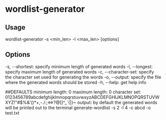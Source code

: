 # wordlist-generator

## Usage
wordlist-generator -s <min_len> -l <max_len> [options]

## Options
-s, --shortest: specify minimum length of generated words
-l, --longest: specify maximum length of generated words
-c, --character-set: specify the character set used for generating the words
-o, --output: specify the file where the generated words should be stored
-h, --help: get help info

##DEFAULTS
minimum length: 0
maximum length: 0
character set: 0123456789abcdefghijklmnopqrstuvwxyzABCDEFGHIJKLMNOPQRSTUVWXYZ!"#$%&'()*+,-./:;<=>?@[\]^_`{|}~ 
output: by default the generated words will be printed out to the terminal
generate-wordlist -s 2 -l 4 -c abcd -o test.txt
